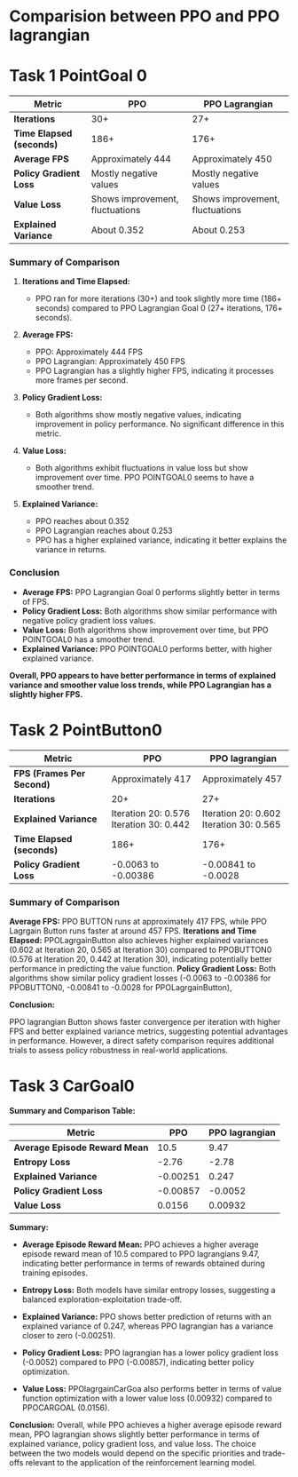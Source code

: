 # Comparision between PPO and PPO lagrangian

# Task 1 PointGoal 0

| Metric                     | PPO                             | PPO Lagrangian                  |
|----------------------------|---------------------------------|---------------------------------|
| **Iterations**             | 30+                             | 27+                             |
| **Time Elapsed (seconds)** | 186+                            | 176+                            |
| **Average FPS**            | Approximately 444               | Approximately 450               |
| **Policy Gradient Loss**   | Mostly negative values          | Mostly negative values          |
| **Value Loss**             | Shows improvement, fluctuations | Shows improvement, fluctuations |
| **Explained Variance**     | About 0.352                     | About 0.253                     |

### Summary of Comparison

1. **Iterations and Time Elapsed:**
   - PPO ran for more iterations (30+) and took slightly more time (186+ seconds) compared to PPO Lagrangian Goal 0 (27+ iterations, 176+ seconds).

2. **Average FPS:**
   - PPO: Approximately 444 FPS
   - PPO Lagrangian: Approximately 450 FPS
   - PPO Lagrangian has a slightly higher FPS, indicating it processes more frames per second.

3. **Policy Gradient Loss:**
   - Both algorithms show mostly negative values, indicating improvement in policy performance. No significant difference in this metric.

4. **Value Loss:**
   - Both algorithms exhibit fluctuations in value loss but show improvement over time. PPO POINTGOAL0 seems to have a smoother trend.

5. **Explained Variance:**
   - PPO reaches about 0.352
   - PPO Lagrangian reaches about 0.253
   - PPO has a higher explained variance, indicating it better explains the variance in returns.

### Conclusion

- **Average FPS:** PPO Lagrangian Goal 0 performs slightly better in terms of FPS.
- **Policy Gradient Loss:** Both algorithms show similar performance with negative policy gradient loss values.
- **Value Loss:** Both algorithms show improvement over time, but PPO POINTGOAL0 has a smoother trend.
- **Explained Variance:** PPO POINTGOAL0 performs better, with higher explained variance.

**Overall, PPO appears to have better performance in terms of explained variance and smoother value loss trends, while PPO Lagrangian has a slightly higher FPS.**

# Task 2 PointButton0

| Metric                     | PPO                             | PPO lagrangian               |
|----------------------------|---------------------------------|---------------------------------|
| **FPS (Frames Per Second)** | Approximately 417               | Approximately 457               |
| **Iterations**             | 20+                             | 27+                             |
| **Explained Variance**     | Iteration 20: 0.576<br>Iteration 30: 0.442 | Iteration 20: 0.602<br>Iteration 30: 0.565 |
| **Time Elapsed (seconds)** | 186+                            | 176+                            |
| **Policy Gradient Loss**   | -0.0063 to -0.00386             | -0.00841 to -0.0028             |

### Summary of Comparison
**Average FPS:**
PPO BUTTON runs at approximately 417 FPS, while PPO Lagrgain Button runs faster at around 457 FPS. 
**Iterations and Time Elapsed:**
PPOLagrgainButton also achieves higher explained variances (0.602 at Iteration 20, 0.565 at Iteration 30) compared to PPOBUTTON0 (0.576 at Iteration 20, 0.442 at Iteration 30), indicating potentially better performance in predicting the value function.  **Policy Gradient Loss:**
Both algorithms show similar policy gradient losses (-0.0063 to -0.00386 for PPOBUTTON0, -0.00841 to -0.0028 for PPOLagrgainButton),

**Conclusion:**

PPO lagrangian Button shows faster convergence per iteration with higher FPS and better explained variance metrics, suggesting potential advantages in performance. However, a direct safety comparison requires additional trials to assess policy robustness in real-world applications.


# Task 3 CarGoal0 

**Summary and Comparison Table:**

| Metric                     | PPO                             |  PPO lagrangian                    |
|----------------------------|---------------------------------|---------------------------------|
| **Average Episode Reward Mean** | 10.5                            | 9.47                            |
| **Entropy Loss**            | -2.76                           | -2.78                           |
| **Explained Variance**      |-0.00251                           | 0.247                         |
| **Policy Gradient Loss**    | -0.00857                         | -0.0052                        |
| **Value Loss**              | 0.0156                         | 0.00932                          |

**Summary:**

- **Average Episode Reward Mean:** PPO  achieves a higher average episode reward mean of 10.5 compared to PPO lagrangians 9.47, indicating better performance in terms of rewards obtained during training episodes.
  
- **Entropy Loss:** Both models have similar entropy losses, suggesting a balanced exploration-exploitation trade-off.
  
- **Explained Variance:** PPO  shows better prediction of returns with an explained variance of 0.247, whereas PPO lagrangian has a variance closer to zero (-0.00251).
  
- **Policy Gradient Loss:** PPO lagrangian has a lower policy gradient loss (-0.0052) compared to PPO  (-0.00857), indicating better policy optimization.
  
- **Value Loss:** PPOlagrgainCarGoa also performs better in terms of value function optimization with a lower value loss (0.00932) compared to PPOCARGOAL (0.0156).

**Conclusion:** Overall, while PPO  achieves a higher average episode reward mean, PPO lagrangian shows slightly better performance in terms of explained variance, policy gradient loss, and value loss. The choice between the two models would depend on the specific priorities and trade-offs relevant to the application of the reinforcement learning model.
